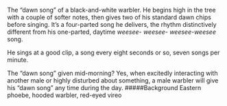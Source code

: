 The “dawn song” of a black-and-white warbler. He begins high in the tree with a couple of softer notes, then gives two of his standard dawn chips before singing. It’s a four-parted song he delivers, the rhythm distinctively different from his one-parted, daytime _weesee- weesee- weesee-weesee_ song.

He sings at a good clip, a song every eight seconds or so, seven songs per minute.

The “dawn song” given mid-morning? Yes, when excitedly interacting with another male or highly disturbed about something, a male warbler will give his “dawn song” any time during the day.
#####Background
Eastern phoebe, hooded warbler, red-eyed vireo
